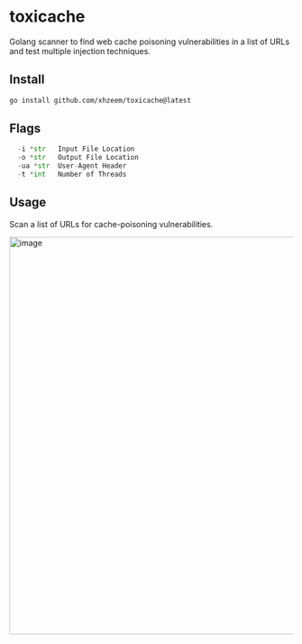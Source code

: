 # toxicache
Golang scanner to find web cache poisoning vulnerabilities in a list of URLs and test multiple injection techniques. 

## Install

```bash
go install github.com/xhzeem/toxicache@latest
```

## Flags
```python
  -i *str   Input File Location
  -o *str   Output File Location
  -ua *str  User-Agent Header
  -t *int   Number of Threads
```

## Usage
Scan a list of URLs for cache-poisoning vulnerabilities.

<img width="705" alt="image" src="https://github.com/xhzeem/toxicache/assets/34074156/4b7006f8-ac4d-48be-9972-9092df3bd769">
